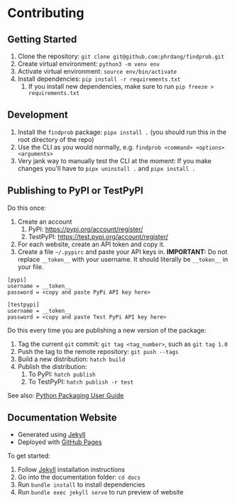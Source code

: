 # Contributing

## Getting Started

1. Clone the repository: `git clone git@github.com:phrdang/findprob.git`
2. Create virtual environment: `python3 -m venv env`
3. Activate virtual environment: `source env/bin/activate`
4. Install dependencies: `pip install -r requirements.txt`
    1. If you install new dependencies, make sure to run `pip freeze > requirements.txt`

## Development

1. Install the `findprob` package: `pipx install .` (you should run this in the root directory of the repo)
2. Use the CLI as you would normally, e.g. `findprob <command> <options> <arguments>`
3. Very jank way to manually test the CLI at the moment: If you make changes you'll have to `pipx uninstall .` and `pipx install .`

## Publishing to PyPI or TestPyPI

Do this once:

1. Create an account
    1. PyPI: https://pypi.org/account/register/
    2. TestPyPI: https://test.pypi.org/account/register/
2. For each website, create an API token and copy it.
3. Create a file `~/.pypirc` and paste your API keys in. **IMPORTANT:** Do not replace `__token__` with your username. It should literally be `__token__` in your file.
```
[pypi]
username = __token__
password = <copy and paste PyPi API key here>

[testpypi]
username = __token__
password = <copy and paste Test PyPi API key here>
```

Do this every time you are publishing a new version of the package:

1. Tag the current `git` commit: `git tag <tag_number>`, such as `git tag 1.0`
2. Push the tag to the remote repository: `git push --tags`
3. Build a new distribution: `hatch build`
4. Publish the distribution:
    1. To PyPI: `hatch publish`
    2. To TestPyPI: `hatch publish -r test`

See also: [Python Packaging User Guide](https://packaging.python.org/en/latest/guides/distributing-packages-using-setuptools/#packaging-your-project)

## Documentation Website

- Generated using [Jekyll](https://jekyllrb.com/)
- Deployed with [GitHub Pages](https://pages.github.com/)

To get started:

1. Follow [Jekyll](https://jekyllrb.com/docs/) installation instructions
2. Go into the documentation folder: `cd docs`
3. Run `bundle install` to install dependencies
4. Run `bundle exec jekyll serve` to run preview of website
